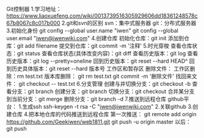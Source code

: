 Git控制器
    1.学习地址：https://www.liaoxuefeng.com/wiki/0013739516305929606dd18361248578c67b8067c8c017b000
    2.git和svn的区别
        svn：集中式服务器
        git：分布式服务器   
    3.初始化身份
        git config --global user.name "iwen"
        git config --global user.email "iwen@iwenwiki.com"
    4.创建仓库
        初始化仓库：git init
        添加到仓库：git add filename
        提交到仓库：git commit -m '注释'
    5.时光穿梭
        查看仓库状态：git status
        查看仓库状态(具体改变内容)：git diff
        查看历史版本：git log
        查看历史版本：git log --pretty=oneline
        回到历史版本：git reset --hard HEAD^
        回到历史具体版本：git reset --hard 版本号
        工作区和暂存区
        删除文件：
            工作区删除：rm test.txt
            版本库删除：
                git rm test.txt
                git commit -m '删除文件'
            找回来文件：
                git checkout -- test.txt
    6.分支管理
        创建与并切换分支：git checkout -b <name>
        查看分支：git branch
        创建分支：git branch <name>
        切换分支：git checkout <name>
        合并某分支到当前分支：git merge <name>
        删除分支：git branch -d <name>
    7.推送到远程仓库
        github平台：
            1.生成ssh
                ssh-keygen -t rsa -C "iwen@iwenwiki.com"
            2.关联github
            3.创建仓库
            4.把本地仓库的代码推送到远程仓库
                第一次推送：
                    git remote add origin https://github.com/Geekiwen/web1811.git
                    git push -u origin master
                以后：
                    git push
